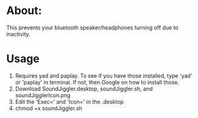 # About:

This prevents your bluetooth speaker/headphones turning off due to inactivity.

# Usage

1.  Requires yad and paplay.  To see if you have those installed, type 'yad' or 'paplay' in terminal.  If not, then Google on how to install those.
2.  Download SoundJiggler.desktop, soundJiggler.sh, and soundJigglerIcon.png
3.  Edit the 'Exec=' and 'Icon=' in the .desktop
4.  chmod +x soundJiggler.sh
